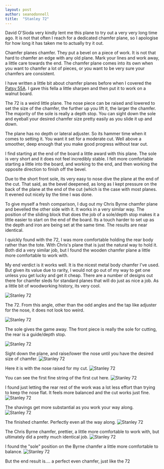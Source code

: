 ```yaml
---
layout: post
author: seanodonnell
title:  "Stanley 72"
---
```


David O'Sioda very kindly lent me this plane to try out a very very long time ago. It is not that often I reach for a dedicated chamfer plane, so I apologise for how long it has taken me to actually try it out.

Chamfer planes chamfer. They put a bevel on a piece of work. It is not that hard to chamfer an edge with any old plane. Mark your lines and work away, a little care towards the end. The chamfer plane comes into its own when you want to chamfer a lot of pieces, or you want to be very sure your chamfers are consistent.

I have written a little bit about chamfer planes before when I covered the [Patsy 55A](https://blog.vintagetoolpatch.com/2022/08/07/patsy-rebate-plane.html). I gave this fella a little sharpen and then put it to work on a walnut board.

The 72 is a weird little plane. The nose piece can be raised and lowered to set the size of the chamfer, the further up you lift it, the larger the chamfer. The majority of the sole is really a depth stop. You can sight down the sole and eyeball your desired chamfer size pretty easily as you slide it up and down.

The plane has no depth or lateral adjuster. So its hammer time when it comes to setting it. You want it set for a moderate cut. Well above a smoother, deep enough that you make good progress without tear out.

I find starting at the end of the board a little award with this plane. The sole is very short and it does not feel incredibly stable. I felt more comfortable starting a little into the board, and working to the end, and then working the opposite direction to finish off the bevel.

Due to the short front sole, its very easy to nose dive the plane at the end of the cut. That said, as the bevel deepened, as long as I kept pressure on the back of the plane at the end of the cut (which is the case with most planes. It evened out nicely by the time I was done.

To give myself a fresh comparison, I dug out my Chris Byrne chamfer plane and bevelled the other side with it. It works in a very similar way. The position of the sliding block that does the job of a sole/depth stop makes it a little easier to start on the end of the board. Its a touch harder to set up as the depth and iron are being set at the same time. The results are near identical.

I quickly found with the 72, I was more comfortable holding the rear body rather than the tote. With Chris's plane that is just the natural way to hold it. Both did a very similar job, but I found the wooden chamfer plane a little more comfortable to work with. 

My end verdict is it works well. It is the nicest metal body chamfer I've used. But given its value due to rarity, I would not go out of my way to get one unless you get lucky and get it cheap. There are a number of designs out there for chamfer sleds for standard planes that will do just as nice a job. As a little bit of woodworking history, its very cool.

![Stanley 72](/assets/images/stanley72/1.jpg)

The 72. From this angle, other than the odd angles and the tap like adjuster for the nose, it does not look too weird. 

![Stanley 72](/assets/images/stanley72/2.jpg)

The sole gives the game away. The front piece is really the sole for cutting, the rear is a guide/depth stop.

![Stanley 72](/assets/images/stanley72/3.jpg)

Sight down the plane, and raise/lower the nose until you have the desired size of chamfer.
![Stanley 72](/assets/images/stanley72/4.jpg)

Here it is with the nose raised for my cut.
![Stanley 72](/assets/images/stanley72/5.jpg)

You can see the first fine string of the first cut here.
![Stanley 72](/assets/images/stanley72/6.jpg)

I found just letting the rear rest of the work was a lot less effort than trying to keep the nose flat. It feels more balanced and the cut works just fine.
![Stanley 72](/assets/images/stanley72/8.jpg)

The shavings get more substantial as you work your way along.
![Stanley 72](/assets/images/stanley72/10.jpg)

The finished chamfer. Perfectly even all the way along.
![Stanley 72](/assets/images/stanley72/12.jpg)

The Chris Byrne chamfer, prettier, a little more comfortable to work with, but ultimately did a pretty much identical job.
![Stanley 72](/assets/images/stanley72/13.jpg)

I found the "sole" position on the Byrne chamfer a little more comfortable to balance.
![Stanley 72](/assets/images/stanley72/14.jpg)

But the end result is.... a perfect even chamfer, just like the 72
